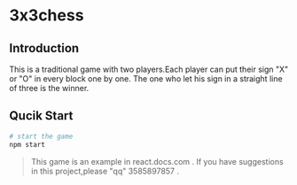# 3x3chess

## Introduction
  This is a traditional game with two players.Each player can put their sign "X" or "O" in every block one by one.
  The one who let his sign in a straight line of three is the winner.


## Qucik Start

``` bash
# start the game
npm start


```

> This game is an example in react.docs.com .
> If you have suggestions in this project,please "qq" 3585897857 .

